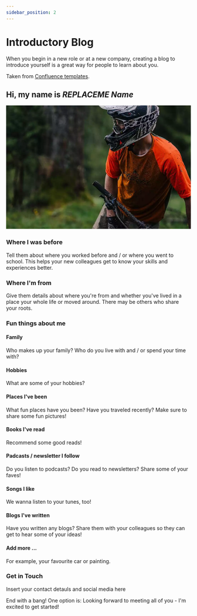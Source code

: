 ```yaml
---
sidebar_position: 2
---
```


# Introductory Blog

When you begin in a new role or at a new company, creating a blog to introduce yourself is a great way for people to learn about you.

Taken from [Confluence templates](https://www.atlassian.com/software/confluence/templates/introductory-blog).

## Hi, my name is _REPLACEME Name_

![_REPLACEME Insert a photo of yourself_](./assets/bike_1.webp)

### Where I was before

<p style={{color: "grey", fontStyle: "italic"}}>Tell them about where you worked before and / or where you went to school. This helps your new colleagues get to know your skills and experiences better.</p>

### Where I'm from

<p style={{color: "grey", fontStyle: "italic"}}>Give them details about where you're from and whether you've lived in a place your whole life or moved around. There may be others who share your roots.</p>

### Fun things about me

#### Family

<p style={{color: "grey", fontStyle: "italic"}}>Who makes up your family? Who do you live with and / or spend your time with?</p>

#### Hobbies

<p style={{color: "grey", fontStyle: "italic"}}>What are some of your hobbies?</p>

#### Places I've been

<p style={{color: "grey", fontStyle: "italic"}}>What fun places have you been? Have you traveled recently? Make sure to share some fun pictures!</p>

#### Books I've read

<p style={{color: "grey", fontStyle: "italic"}}>Recommend some good reads!</p>

#### Padcasts / newsletter I follow

<p style={{color: "grey", fontStyle: "italic"}}>Do you listen to podcasts? Do you read to newsletters? Share some of your faves!</p>

#### Songs I like

<p style={{color: "grey", fontStyle: "italic"}}>We wanna listen to your tunes, too!</p>

#### Blogs I've written

<p style={{color: "grey", fontStyle: "italic"}}>Have you written any blogs? Share them with your colleagues so they can get to hear some of your ideas!</p>

#### Add more ...

<p style={{color: "grey", fontStyle: "italic"}}>For example, your favourite car or painting.</p>

### Get in Touch

<p style={{color: "grey", fontStyle: "italic"}}>Insert your contact detauls and social media here</p>

<p style={{color: "grey", fontStyle: "italic"}}>End with a bang! One option is: Looking forward to meeting all of you - I'm excited to get started!</p>
